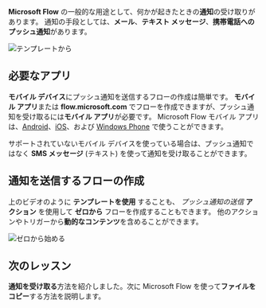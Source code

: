 **Microsoft Flow** の一般的な用途として、何かが起きたときの**通知**の受け取りがあります。  通知の手段としては、**メール**、**テキスト メッセージ**、**携帯電話へのプッシュ通知**があります。

![テンプレートから](./media/learning-get-notifications/template-notifications.png)

## <a name="required-app"></a>必要なアプリ
**モバイル デバイス**にプッシュ通知を送信するフローの作成は簡単です。  **モバイル アプリ**または **flow.microsoft.com** でフローを作成できますが、プッシュ通知を受け取るには**モバイル アプリ**が必要です。 Microsoft Flow モバイル アプリは、[Android](https://aka.ms/flowmobiledocsandroid)、[iOS](https://aka.ms/flowmobiledocsios)、および [Windows Phone](https://aka.ms/flowmobilewindows) で使うことができます。

サポートされていないモバイル デバイスを使っている場合は、プッシュ通知ではなく **SMS メッセージ** (テキスト) を使って通知を受け取ることができます。

## <a name="creating-flows-that-send-notifications"></a>通知を送信するフローの作成
上のビデオのように **テンプレートを使用** することも、 *プッシュ通知の送信* **アクション** を使用して **ゼロから** フローを作成することもできます。  他のアクションやトリガーから**動的なコンテンツ**を含めることができます。

![ゼロから始める](./media/learning-get-notifications/notification-action.png)

## <a name="next-lesson"></a>次のレッスン
**通知を受け取る**方法を紹介しました。次に Microsoft Flow を使って**ファイルをコピー**する方法を説明します。

